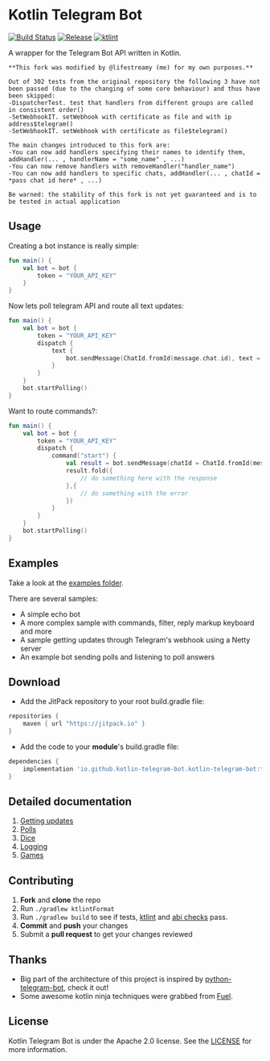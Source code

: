# Kotlin Telegram Bot
[![Build Status](https://github.com/kotlin-telegram-bot/kotlin-telegram-bot/workflows/Continuous%20Integration/badge.svg?branch=main)](https://github.com/kotlin-telegram-bot/kotlin-telegram-bot/actions?query=workflow%3A%22Continuous+Integration%22+branch%3Amain)
[![Release](https://jitpack.io/v/kotlin-telegram-bot/kotlin-telegram-bot.svg)](https://jitpack.io/#kotlin-telegram-bot/kotlin-telegram-bot)
[![ktlint](https://img.shields.io/badge/code%20style-%E2%9D%A4-FF4081.svg)](https://ktlint.github.io/)

A wrapper for the Telegram Bot API written in Kotlin.
```
**This fork was modified by @lifestreamy (me) for my own purposes.**

Out of 302 tests from the original repository the following 3 have not been passed (due to the changing of some core behaviour) and thus have been skipped:
-DispatcherTest. test that handlers from different groups are called in consistent order()
-SetWebhookIT. setWebhook with certificate as file and with ip address$telegram()
-SetWebhookIT. setWebhook with certificate as file$telegram()

The main changes introduced to this fork are:
-You can now add handlers specifying their names to identify them, addHandler(... , handlerName = "some_name" , ...)
-You can now remove handlers with removeHandler("handler_name")
-You can now add handlers to specific chats, addHandler(... , chatId = *pass chat id here* , ...)

Be warned: the stability of this fork is not yet guaranteed and is to be tested in actual application
```


## Usage

Creating a bot instance is really simple:

```kotlin
fun main() {
    val bot = bot {
        token = "YOUR_API_KEY"
    }
}
```

Now lets poll telegram API and route all text updates:

```kotlin
fun main() {
    val bot = bot {
        token = "YOUR_API_KEY"
        dispatch {
            text {
                bot.sendMessage(ChatId.fromId(message.chat.id), text = text)
            }
        }
    }
    bot.startPolling()
}
```

Want to route commands?:

```kotlin
fun main() {
    val bot = bot {
        token = "YOUR_API_KEY"
        dispatch {
            command("start") {
                val result = bot.sendMessage(chatId = ChatId.fromId(message.chat.id), text = "Hi there!")
                result.fold({
                    // do something here with the response
                },{
                    // do something with the error 
                })
            }
        }
    }
    bot.startPolling()
}
```

## Examples
Take a look at the [examples folder](https://github.com/kotlin-telegram-bot/kotlin-telegram-bot/tree/main/samples).

There are several samples:
* A simple echo bot
* A more complex sample with commands, filter, reply markup keyboard and more
* A sample getting updates through Telegram's webhook using a Netty server
* An example bot sending polls and listening to poll answers

## Download
+ Add the JitPack repository to your root build.gradle file:

```gradle
repositories {
    maven { url "https://jitpack.io" }
}
```

+ Add the code to your **module**'s build.gradle file:

```gradle
dependencies {
    implementation 'io.github.kotlin-telegram-bot.kotlin-telegram-bot:telegram:x.y.z'
}
```

## Detailed documentation

1. [Getting updates](https://github.com/kotlin-telegram-bot/kotlin-telegram-bot/tree/main/docs/gettingUpdates.md)
2. [Polls](https://github.com/kotlin-telegram-bot/kotlin-telegram-bot/tree/main/docs/polls.md)
3. [Dice](https://github.com/kotlin-telegram-bot/kotlin-telegram-bot/tree/main/docs/dice.md)
4. [Logging](https://github.com/kotlin-telegram-bot/kotlin-telegram-bot/tree/main/docs/logging.md)
5. [Games](https://github.com/kotlin-telegram-bot/kotlin-telegram-bot/tree/main/docs/games.md)

## Contributing

 1. **Fork** and **clone** the repo
 2. Run `./gradlew ktlintFormat`
 3. Run `./gradlew build` to see if tests, [ktlint](https://github.com/pinterest/ktlint) and [abi checks](https://github.com/Kotlin/binary-compatibility-validator) pass.  
 4. **Commit** and **push** your changes
 5. Submit a **pull request** to get your changes reviewed

## Thanks
- Big part of the architecture of this project is inspired by [python-telegram-bot](https://github.com/python-telegram-bot/python-telegram-bot), check it out!
- Some awesome kotlin ninja techniques were grabbed from [Fuel](https://github.com/kittinunf/Fuel).

## License
Kotlin Telegram Bot is under the Apache 2.0 license. See the [LICENSE](LICENSE) for more information.
